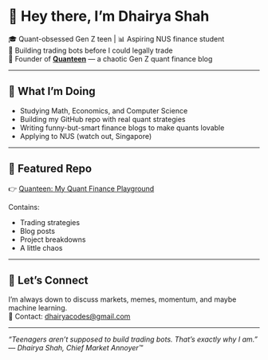 # 👋 Hey there, I’m Dhairya Shah

🎓 Quant-obsessed Gen Z teen | 📊 Aspiring NUS finance student  
🧠 Building trading bots before I could legally trade  
🎯 Founder of [**Quanteen**](https://github.com/dhairyashah123/quanteen) — a chaotic Gen Z quant finance blog

---

## 🚀 What I’m Doing

- Studying Math, Economics, and Computer Science
- Building my GitHub repo with real quant strategies
- Writing funny-but-smart finance blogs to make quants lovable
- Applying to NUS (watch out, Singapore)

---

## 📂 Featured Repo

👉 [Quanteen: My Quant Finance Playground](https://github.com/dhairyashah123/quanteen)

Contains:
- Trading strategies
- Blog posts
- Project breakdowns
- A little chaos

---

## 💬 Let’s Connect

I’m always down to discuss markets, memes, momentum, and maybe machine learning.  
📧 Contact: dhairyacodes@gmail.com

---

*“Teenagers aren’t supposed to build trading bots. That’s exactly why I am.”*  
— *Dhairya Shah, Chief Market Annoyer™*
